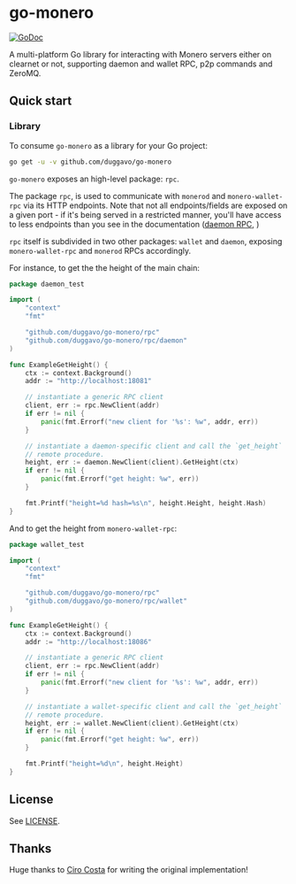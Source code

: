 # go-monero

[![GoDoc](https://img.shields.io/static/v1?label=godoc&message=reference&color=blue)](https://pkg.go.dev/github.com/duggavo/go-monero)


A multi-platform Go library for interacting with Monero servers
either on clearnet or not, supporting daemon and wallet RPC,
p2p commands and ZeroMQ.

## Quick start

### Library

To consume `go-monero` as a library for your Go project:

```bash
go get -u -v github.com/duggavo/go-monero
```

`go-monero` exposes an high-level package: `rpc`.

The package `rpc`, is used to communicate with `monerod` and `monero-wallet-rpc` via its HTTP
endpoints. Note that not all endpoints/fields are exposed on a given port - if
it's being served in a restricted manner, you'll have access to less endpoints
than you see in the documentation
([daemon RPC](https://www.getmonero.org/resources/developer-guides/daemon-rpc.html), )

`rpc` itself is subdivided in two other packages: `wallet` and `daemon`, exposing `monero-wallet-rpc` and `monerod` RPCs accordingly.

For instance, to get the the height of the main chain:

```go
package daemon_test

import (
	"context"
	"fmt"

	"github.com/duggavo/go-monero/rpc"
	"github.com/duggavo/go-monero/rpc/daemon"
)

func ExampleGetHeight() {
	ctx := context.Background()
	addr := "http://localhost:18081"

	// instantiate a generic RPC client
	client, err := rpc.NewClient(addr)
	if err != nil {
		panic(fmt.Errorf("new client for '%s': %w", addr, err))
	}

	// instantiate a daemon-specific client and call the `get_height`
	// remote procedure.
	height, err := daemon.NewClient(client).GetHeight(ctx)
	if err != nil {
		panic(fmt.Errorf("get height: %w", err))
	}

	fmt.Printf("height=%d hash=%s\n", height.Height, height.Hash)
}
```

And to get the height from `monero-wallet-rpc`:
```go
package wallet_test

import (
	"context"
	"fmt"

	"github.com/duggavo/go-monero/rpc"
	"github.com/duggavo/go-monero/rpc/wallet"
)

func ExampleGetHeight() {
	ctx := context.Background()
	addr := "http://localhost:18086"

	// instantiate a generic RPC client
	client, err := rpc.NewClient(addr)
	if err != nil {
		panic(fmt.Errorf("new client for '%s': %w", addr, err))
	}

	// instantiate a wallet-specific client and call the `get_height`
	// remote procedure.
	height, err := wallet.NewClient(client).GetHeight(ctx)
	if err != nil {
		panic(fmt.Errorf("get height: %w", err))
	}

	fmt.Printf("height=%d\n", height.Height)
}
```

## License

See [LICENSE](./LICENSE).


## Thanks

Huge thanks to [Ciro Costa](https://github.com/cirocosta/go-monero) for writing the original implementation!
